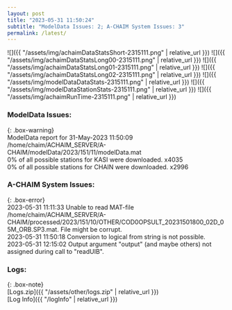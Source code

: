 ```yaml
---
layout: post
title: "2023-05-31 11:50:24"
subtitle: "ModelData Issues: 2; A-CHAIM System Issues: 3"
permalink: /latest/
---
```


![]({{ "/assets/img/achaimDataStatsShort-2315111.png" | relative_url }})
![]({{ "/assets/img/achaimDataStatsLong00-2315111.png" | relative_url }})
![]({{ "/assets/img/achaimDataStatsLong01-2315111.png" | relative_url }})
![]({{ "/assets/img/achaimDataStatsLong02-2315111.png" | relative_url }})
![]({{ "/assets/img/modelDataDataStats-2315111.png" | relative_url }})
![]({{ "/assets/img/modelDataStationStats-2315111.png" | relative_url }})
![]({{ "/assets/img/achaimRunTime-2315111.png" | relative_url }})


### ModelData Issues:  
  
{: .box-warning}  
 ModelData report for 31-May-2023 11:50:09   
 /home/chaim/ACHAIM_SERVER/A-CHAIM/modelData/2023/151/11/modelData.mat   
 0% of all possible stations for KASI were downloaded. x4035   
 0% of all possible stations for CHAIN were downloaded. x2996   
  
### A-CHAIM System Issues:  
  
{: .box-error}  
2023-05-31 11:11:33 Unable to read MAT-file /home/chaim/ACHAIM_SERVER/A-CHAIM/processed/2023/151/10/OTHER/COD0OPSULT_20231501800_02D_05M_ORB.SP3.mat. File might be corrupt.  
2023-05-31 11:50:18 Conversion to logical from string is not possible.  
2023-05-31 12:15:02 Output argument "output" (and maybe others) not assigned during call to "readUIB".  

### Logs:  
  
{: .box-note}  
[Logs.zip]({{ "/assets/other/logs.zip" | relative_url }})  
[Log Info]({{ "/logInfo" | relative_url }})  
